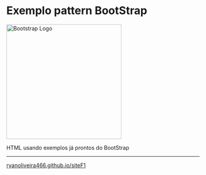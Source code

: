 # Exemplo pattern BootStrap

<img src="https://upload.wikimedia.org/wikipedia/commons/b/b2/Bootstrap_logo.svg" alt="Bootstrap Logo" width=300>

HTML usando exemplos já prontos do BootStrap

---

[ryanoliveira466.github.io/siteF1](https://ryanoliveira466.github.io/siteF1/)
